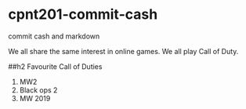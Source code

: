 # cpnt201-commit-cash

commit cash and markdown

We all share the same interest in online games. We all play Call of Duty.

##h2 Favourite Call of Duties

1. MW2
2. Black ops 2
3. MW 2019
